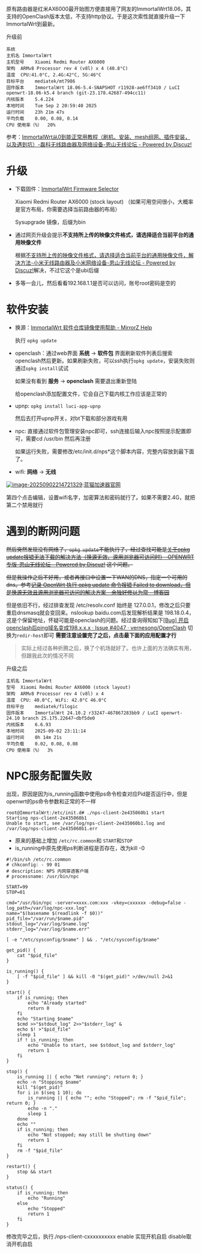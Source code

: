 原有路由器是红米AX6000最开始图方便直接用了网友的ImmortalWrt18.06，其支持的OpenClash版本太低，不支持http协议。于是这次索性就直接升级一下ImmortalWrt到最新。

升级前

```
系统
主机名	ImmortalWrt
主机型号	Xiaomi Redmi Router AX6000
架构	ARMv8 Processor rev 4 (v8l) x 4 (40.8°C)
温度	CPU:41.0°C, 2.4G:42°C, 5G:46°C
目标平台	mediatek/mt7986
固件版本	ImmortalWrt 18.06-5.4-SNAPSHOT r11928-ae6ff3410 / LuCI openwrt-18.06-k5.4 branch (git-23.178.42687-494cc11)
内核版本	5.4.224
本地时间	Tue Sep 2 20:59:40 2025
运行时间	23h 21m 47s
平均负载	0.00, 0.08, 0.14
CPU 使用率（%）	20%
```

参考：[ImmortalWrt从0到能正常用教程（刷机、安装、mesh组网、插件安装，以及遇到坑）-磊科无线路由器及网络设备-恩山无线论坛 - Powered by Discuz!](https://github.com)

# 升级

* 下载固件：[ImmortalWrt Firmware Selector](https://github.com)

  Xiaomi Redmi Router AX6000 (stock layout) （如果可用空间很小，大概率是官方布局，你需要选择当前路由器的布局）

  Sysupgrade 镜像，后缀为bin
* 通过网页升级会提示**不支持所上传的映像文件格式，请选择适合当前平台的通用映像文件**

  根据[不支持所上传的映像文件格式，请选择适合当前平台的通用映像文件，解决方法-小米无线路由器及小米网络设备-恩山无线论坛 - Powered by Discuz!](https://github.com)解决，不过它这个是ubi后缀
* 多等一会儿，然后看看192.168.1.1是否可以访问，账号root密码是空的

# 软件安装

* 换源：[ImmortalWrt 软件仓库镜像使用帮助 - MirrorZ Help](https://github.com)

  执行 `opkg update`
* openclash：通过web界面 **系统** -> **软件包** 界面刷新软件列表后搜索 openclash然后更新。如果刷新失败，可以ssh执行`opkg update`，安装失败则通过`opkg install`试试

  如果没有看到 **服务** -> **openclash** 需要退出重新登陆

  给openclash添加配置文件，它会自己下载内核工作应该是正常的
* upnp: `opkg install luci-app-upnp`

  然后去打开upnp开关，对bt下载和部分游戏有用
* npc: 直接通过软件包管理安装npc即可，ssh连接后输入npc按照提示配置即可，需要cd /usr/bin 然后再注册

  如果运行失败，需要修改/etc/init.d/nps\*这个脚本内容，完整内容放到最下面了。
* wifi: **网络** -> **无线**

[![image-20250902214721329](https://img2024.cnblogs.com/blog/1236187/202509/1236187-20250909164326618-736012843.png)](https://github.com):[蓝猫加速器官网](https://lanmaovqn.com/)

​ 第四个点击编辑，设置wifi名字，加密算法和密码就行了。如果不需要2.4G，就把第二个禁用就行

# 遇到的断网问题

~~然后突然发现没有网络了，`opkg update`不能执行了，经过查找可能是[关于opkg update报错无法下载的解决方法（换源无效、源用浏览器可访问时）-OPENWRT专版-恩山无线论坛 - Powered by Discuz!](https://github.com) 这个问题。~~

~~但是我操作之后不好用，或者再接口中设置一下WAN的DNS，指定一个可用的dns。参考[记录 OpenWrt 执行 opkg update 命令报错 Failed to download，但是换源无效且源用浏览器可访问的解决方案 - 余独好修以为常 - 博客园](https://github.com)~~

但是依旧不行，经过排查发现 /etc/resolv.conf 始终是 127.0.0.1，修改之后只要重启dnsmasq就会变回来。nslookup baidu.com后发现解析结果是 198.18.0.4，这是个保留地址，怀疑可能是openclash的问题。经过查询得知如下[[Bug] 开启openclash后ping域名变成198.x.x.x · Issue #4047 · vernesong/OpenClash](https://github.com) 切换为`redir-host`即可 **需要注意设置完了之后，点击最下面的应用配置才行**

> 实际上经过各种折腾之后，换了个机场就好了。也许上面的方法确实有用，但跟我此次的情况不同

升级之后

```
主机名	ImmortalWrt
型号	Xiaomi Redmi Router AX6000 (stock layout)
架构	ARMv8 Processor rev 4 (v8l) x 4
温度	CPU: 40.0°C, WiFi: 42.0°C 46.0°C
目标平台	mediatek/filogic
固件版本	ImmortalWrt 24.10.2 r33247-467867283bb9 / LuCI openwrt-24.10 branch 25.175.22647~dbf5de0
内核版本	6.6.93
本地时间	2025-09-02 23:11:14
运行时间	0h 14m 21s
平均负载	0.02, 0.08, 0.08
CPU 使用率（%）	3%
```

# NPC服务配置失败

出现，原因是因为is\_running函数中使用ps命令检查对应Pid是否运行中，但是openwrt的ps命令参数和正常的不一样

```
root@ImmortalWrt:/etc/init.d# ./nps-client-2e435060b1 start
Starting nps-client-2e435060b1
Unable to start, see /var/log/nps-client-2e435060b1.log and /var/log/nps-client-2e435060b1.err
```

* 原来的基础上增加 `/etc/rc.common`和 `START`和`STOP`
* is\_running中原先使用ps判断进程是否存在，改为kill -0

```
#!/bin/sh /etc/rc.common
# chkconfig: - 99 01
# description: NPS 内网穿透客户端
# processname: /usr/bin/npc

START=99
STOP=01

cmd="/usr/bin/npc -server=xxxx.com:xxx -vkey=cxxxxxx -debug=false -log_path=/var/log/npc-xxx.log"
name="$(basename $(readlink -f $0))"
pid_file="/var/run/$name.pid"
stdout_log="/var/log/$name.log"
stderr_log="/var/log/$name.err"

[ -e "/etc/sysconfig/$name" ] && . "/etc/sysconfig/$name"

get_pid() {
    cat "$pid_file"
}

is_running() {
    [ -f "$pid_file" ] && kill -0 "$(get_pid)" >/dev/null 2>&1
}

start() {
    if is_running; then
        echo "Already started"
        return 0
    fi
    echo "Starting $name"
    $cmd >>"$stdout_log" 2>>"$stderr_log" &
    echo $! >"$pid_file"
    sleep 1
    if ! is_running; then
        echo "Unable to start, see $stdout_log and $stderr_log"
        return 1
    fi
}

stop() {
    is_running || { echo "Not running"; return 0; }
    echo -n "Stopping $name"
    kill "$(get_pid)"
    for i in $(seq 1 10); do
        is_running || { echo ""; echo "Stopped"; rm -f "$pid_file"; return 0; }
        echo -n "."
        sleep 1
    done
    echo ""
    if is_running; then
        echo "Not stopped; may still be shutting down"
        return 1
    fi
    rm -f "$pid_file"
}

restart() {
    stop && start
}

status() {
    if is_running; then
        echo "Running"
    else
        echo "Stopped"
        return 1
    fi
}
```

修改完毕之后，执行./nps-client-cxxxxxxxxxx enable 实现开机自启 disable取消开机自启
